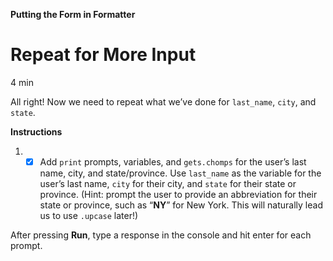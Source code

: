 **Putting the Form in Formatter**
# Repeat for More Input

4 min

All right! Now we need to repeat what we’ve done for ```last_name```, ```city```, and ```state```.

**Instructions**

1.
    - [x] Add ```print``` prompts, variables, and ```gets.chomps``` for the user’s last name, city, and state/province. Use ```last_name``` as the variable for the user’s last name, ```city``` for their city, and ```state``` for their state or province. (Hint: prompt the user to provide an abbreviation for their state or province, such as “**NY**” for New York. This will naturally lead us to use ```.upcase``` later!)

After pressing **Run**, type a response in the console and hit enter for each prompt.